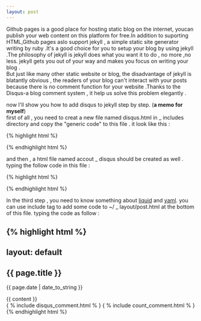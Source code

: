 ```yaml
---
layout: post
---
```


Github pages is a good place for hosting static blog on the internet, youcan
publish your web content on this platform for free.In addition to suporting
HTML,Github pages aslo support jekyll , a simple static site generator writing 
by ruby .It's a good choice for you to setup your blog by using jekyll .The
philosophy of jekyll is jekyll does what you want it to do , no more ,no less.
jekyll gets you out of your way and makes you focus on writing your blog .  
But just like many other static website or blog, the disadvantage of jekyll is 
blatantly obvious , the readers of your blog can't interact with your posts
because there is no comment function for your website .Thanks to the Disqus-a
blog comment system , it help us solve this problem elegantly .

now I'll show you how to add disqus to jekyll step by step. (**a memo for myself**)</br>
first of all , you need to creat a new file named disqus.html in _ includes 
directory and copy the "generic code" to this file . it look like this :
    
{% highlight html %}

<div id="disqus_thread"></div>
<script type="text/javascript">
    /* * *
     CONFIGURATION VARIABLES:
     EDIT BEFORE PASTING INTO YOUR WEBPAGE
    * * */

    /* * *
    required: replace example with your forum shortname
    * * */

    var disqus_shortname = 'kongfan';
    /* * * DON'T EDIT BELOW THIS LINE * * */
    (function() {
        var dsq = document.createElement('script'); 
        dsq.type = 'text/javascript';
        dsq.async = true;
        dsq.src = '//' + disqus_shortname + '.disqus.com/embed.js';
        (document.getElementsByTagName('head')[0] || 
        document.getElementsByTagName('body')[0]).appendChild(dsq);
    })();
</script>

{% endhighlight html %}    

and then , a html file named accout _ disqus should be created as well . typing
the follow code in this file :


{% highlight html %}
<script type="text/javascript">
/* * * CONFIGURATION VARIABLES: EDIT BEFORE PASTING INTO YOUR WEBPAGE * * */
/* * * required: replace example with your forum shortname * * */
var disqus_shortname = 'kongfan'; 

/* * * DON'T EDIT BELOW THIS LINE * * */
(function () {
    var s = document.createElement('script'); s.async = true;
    s.type = 'text/javascript';
    s.src = '//' + disqus_shortname + '.disqus.com/count.js';
    (document.getElementsByTagName('HEAD')[0] ||
     document.getElementsByTagName('BODY')[0]).appendChild(s);
    }());
</script>

{% endhighlight html %} 

In the third step , you need to know something about [liquid][1] and [yaml][2].
you can use include tag to add some code to   ~/ _  layout/post.html at the
bottom of this file. typing the code as follow : 



{% highlight html %}
---
layout: default
---
<h2>{{ page.title }}</h2>
<p class="meta">{{ page.date | date_to_string }}</p>

<div class="post">
{{ content }}
</div>
{ % include disqus_comment.html % }
{ % include count_comment.html % }
{% endhighlight html %}


[1]:http://liquidmarkup.org/
[2]:http://zh.wikipedia.org/zh-cn/YAML


